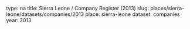 type: na
title: Sierra Leone / Company Register (2013)
slug: places/sierra-leone/datasets/companies/2013
place: sierra-leone
dataset: companies
year: 2013
